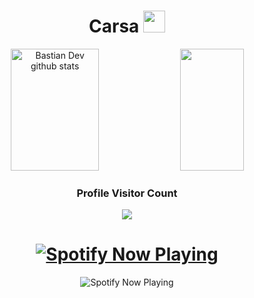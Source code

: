 <h1 align="center"><b>Carsa </b><img src="https://media.giphy.com/media/v1.Y2lkPTc5MGI3NjExMTBhZjUzMWVxYzNjNjJoNnhpcTFvMjRzamtzb202Nnc3dG44a2pnMSZlcD12MV9pbnRlcm5hbF9naWZfYnlfaWQmY3Q9Zw/LgEUg2mWFV2UWX18eA/giphy.gif" width="35"></h1>

<div align="center">  
  <img width="53%" height="195px" src="https://github-readme-stats.vercel.app/api?username=JustCarsa&show_icons=true&count_private=true&hide_border=true&title_color=F776C0&icon_color=02D9F7FF&text_color=6594E2&bg_color=0d1117" alt="Bastian Dev github stats" /> 
  
  <img width="45%" height="195px" src="https://github-readme-stats.vercel.app/api/top-langs/?username=JustCarsa&layout=compact&hide_border=true&title_color=F776C0&text_color=6594E2&bg_color=0d1117" />
</div>

<div align=center>
  <h3><b>Profile Visitor Count</b></h3>
</div>
    
<!-- retro visitor counter -->  
<p align="center" >   
  <img src="https://profile-counter.glitch.me/JustCarsa/count.svg" />  
</p>

<h1 align="center">
  <a href="https://spotify-github-profile.vercel.app/api/view?uid=a4c9jktr4hhm6hfmye9mguvic&cover_image=true&theme=default&show_offline=true&background_color=121212&interchange=true&bar_color_cover=true">
    <img src="https://spotify-github-profile.vercel.app/api/view?uid=a4c9jktr4hhm6hfmye9mguvic&cover_image=true&theme=default&show_offline=true&background_color=121212&interchange=true&bar_color_cover=true" alt="Spotify Now Playing">
  </a>
</h1>

<div align="center">
    <img src="https://spotify-github-profile.kittinanx.com/api/view?uid=a4c9jktr4hhm6hfmye9mguvic&cover_image=true&theme=default&show_offline=true&background_color=121212&interchange=true&bar_color_cover=true" alt="Spotify Now Playing" />
</div>
